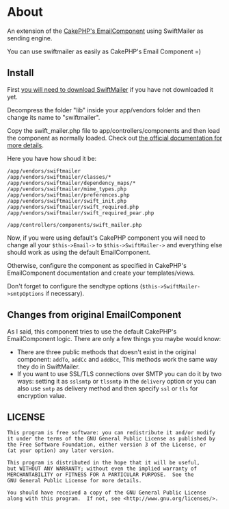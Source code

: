 # About

An extension of the [CakePHP's EmailComponent](http://book.cakephp.org/1.3/en/view/1283/Email) using SwiftMailer as sending engine.

You can use swiftmailer as easily as CakePHP's Email Component =)


## Install

First [you will need to download SwiftMailer](http://swiftmailer.org/download) if you have not downloaded it yet.

Decompress the folder "lib" inside your app/vendors folder and then change its name to "swiftmailer".

Copy the swift_mailer.php file to app/controllers/components and then load the component as normally loaded. Check out [the official documentation for more details](http://book.cakephp.org/1.3/en/view/1284/Class-Attributes-and-Variables).

Here you have how shoud it be:

	/app/vendors/swiftmailer
	/app/vendors/swiftmailer/classes/*
	/app/vendors/swiftmailer/dependency_maps/*
	/app/vendors/swiftmailer/mime_types.php
	/app/vendors/swiftmailer/preferences.php
	/app/vendors/swiftmailer/swift_init.php
	/app/vendors/swiftmailer/swift_required.php
	/app/vendors/swiftmailer/swift_required_pear.php

	/app/controllers/components/swift_mailer.php

Now, if you were using default's CakePHP component you will need to change all your `$this->Email->` to `$this->SwiftMailer->` and everything else should work as using the default EmailComponent.

Otherwise, configure the component as specified in CakePHP's EmailComponent documentation and create your templates/views.

Don't forget to configure the sendtype options (`$this->SwiftMailer->smtpOptions` if necessary).

## Changes from original EmailComponent

As I said, this component tries to use the default CakePHP's EmailComponent logic. There are only a few things you maybe would know:

* There are three public methods that doesn't exist in the original component: `addTo`, `addCc` and `addBcc`, This methods work the same way they do in SwiftMailer.
* If you want to use SSL/TLS connections over SMTP you can do it by two ways: setting it as `sslsmtp` or `tlssmtp` in the `delivery` option or you can also use `smtp` as delivery method and then specify `ssl` or `tls` for encryption value.

## LICENSE

```
This program is free software: you can redistribute it and/or modify
it under the terms of the GNU General Public License as published by
the Free Software Foundation, either version 3 of the License, or
(at your option) any later version.

This program is distributed in the hope that it will be useful,
but WITHOUT ANY WARRANTY; without even the implied warranty of
MERCHANTABILITY or FITNESS FOR A PARTICULAR PURPOSE.  See the
GNU General Public License for more details.

You should have received a copy of the GNU General Public License
along with this program.  If not, see <http://www.gnu.org/licenses/>.
```
